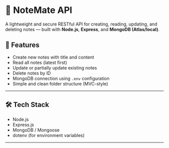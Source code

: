 # 📝 NoteMate API

A lightweight and secure RESTful API for creating, reading, updating, and deleting notes — built with **Node.js**, **Express**, and **MongoDB (Atlas/local)**.

## 🚀 Features

- Create new notes with title and content
- Read all notes (latest first)
- Update or partially update existing notes
- Delete notes by ID
- MongoDB connection using `.env` configuration
- Simple and clean folder structure (MVC-style)

---

## 🛠 Tech Stack

- Node.js
- Express.js
- MongoDB / Mongoose
- dotenv (for environment variables)

---
